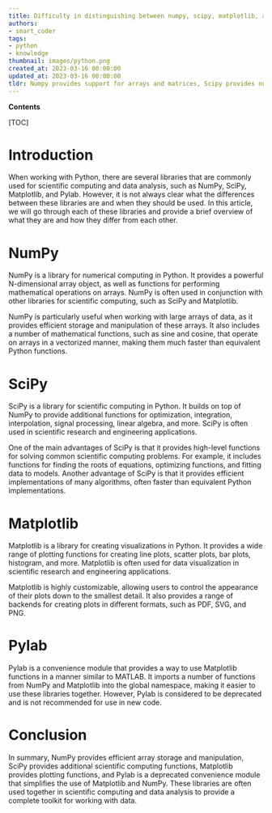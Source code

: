 ```yaml
---
title: Difficulty in distinguishing between numpy, scipy, matplotlib, and pylab
authors:
- smart_coder
tags:
- python
- knowledge
thumbnail: images/python.png
created_at: 2023-03-16 00:00:00
updated_at: 2023-03-16 00:00:00
tldr: Numpy provides support for arrays and matrices, Scipy provides numerical routines, Matplotlib provides visualizations, and Pylab is a module that combines the functionality of these libraries for interactive plotting.
---
```


**Contents**

[TOC]

# Introduction

When working with Python, there are several libraries that are commonly used for scientific computing and data analysis, such as NumPy, SciPy, Matplotlib, and Pylab. However, it is not always clear what the differences between these libraries are and when they should be used. In this article, we will go through each of these libraries and provide a brief overview of what they are and how they differ from each other.

# NumPy

NumPy is a library for numerical computing in Python. It provides a powerful N-dimensional array object, as well as functions for performing mathematical operations on arrays. NumPy is often used in conjunction with other libraries for scientific computing, such as SciPy and Matplotlib.

NumPy is particularly useful when working with large arrays of data, as it provides efficient storage and manipulation of these arrays. It also includes a number of mathematical functions, such as sine and cosine, that operate on arrays in a vectorized manner, making them much faster than equivalent Python functions.

# SciPy

SciPy is a library for scientific computing in Python. It builds on top of NumPy to provide additional functions for optimization, integration, interpolation, signal processing, linear algebra, and more. SciPy is often used in scientific research and engineering applications.

One of the main advantages of SciPy is that it provides high-level functions for solving common scientific computing problems. For example, it includes functions for finding the roots of equations, optimizing functions, and fitting data to models. Another advantage of SciPy is that it provides efficient implementations of many algorithms, often faster than equivalent Python implementations.

# Matplotlib

Matplotlib is a library for creating visualizations in Python. It provides a wide range of plotting functions for creating line plots, scatter plots, bar plots, histogram, and more. Matplotlib is often used for data visualization in scientific research and engineering applications.

Matplotlib is highly customizable, allowing users to control the appearance of their plots down to the smallest detail. It also provides a range of backends for creating plots in different formats, such as PDF, SVG, and PNG.

# Pylab

Pylab is a convenience module that provides a way to use Matplotlib functions in a manner similar to MATLAB. It imports a number of functions from NumPy and Matplotlib into the global namespace, making it easier to use these libraries together. However, Pylab is considered to be deprecated and is not recommended for use in new code.

# Conclusion

In summary, NumPy provides efficient array storage and manipulation, SciPy provides additional scientific computing functions, Matplotlib provides plotting functions, and Pylab is a deprecated convenience module that simplifies the use of Matplotlib and NumPy. These libraries are often used together in scientific computing and data analysis to provide a complete toolkit for working with data.
